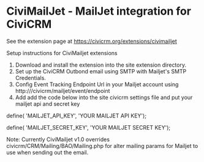 CiviMailJet - MailJet integration for CiviCRM 
===============================


See the extension page at https://civicrm.org/extensions/civimailjet

Setup instructions for CiviMailjet extensions

1. Download and install the extension into the site extension directory.
2. Set up the CiviCRM Outbond email using SMTP  with  Mailjet's SMTP Credentials.
3. Config Event Tracking Endpoint Url in your Mailjet account using http://<sites>/civicrm/mailjet/event/endpoint
4. Add add the code below into the site civicrm settings file and put your mailjet api and secret key


define( 'MAILJET_API_KEY', 'YOUR MAILJET API KEY');

define( 'MAILJET_SECRET_KEY', 'YOUR MAILJET SECRET KEY');


Note: Currently CiviMailjet v1.0 overrides civicrm/CRM/Mailing/BAO/Mailing.php for alter mailing params for Mailjet to use when sending out the email.



